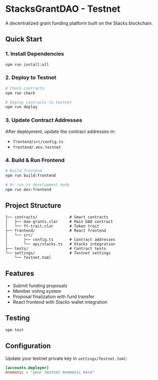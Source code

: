 # StacksGrantDAO - Testnet

A decentralized grant funding platform built on the Stacks blockchain.

## Quick Start

### 1. Install Dependencies
```bash
npm run install:all
```

### 2. Deploy to Testnet
```bash
# Check contracts
npm run check

# Deploy contracts to testnet
npm run deploy
```

### 3. Update Contract Addresses
After deployment, update the contract addresses in:
- `frontend/src/config.ts`
- `frontend/.env.testnet`

### 4. Build & Run Frontend
```bash
# Build frontend
npm run build:frontend

# Or run in development mode
npm run dev:frontend
```

## Project Structure

```
├── contracts/              # Smart contracts
│   ├── dao-grants.clar     # Main DAO contract
│   └── ft-trait.clar       # Token trait
├── frontend/               # React frontend
│   └── src/
│       ├── config.ts       # Contract addresses
│       └── api/stacks.ts   # Stacks integration
├── tests/                  # Contract tests
└── settings/               # Testnet settings
    └── Testnet.toml
```

## Features

- Submit funding proposals
- Member voting system
- Proposal finalization with fund transfer
- React frontend with Stacks wallet integration

## Testing

```bash
npm test
```

## Configuration

Update your testnet private key in `settings/Testnet.toml`:
```toml
[accounts.deployer]
mnemonic = "your testnet mnemonic here"
```
